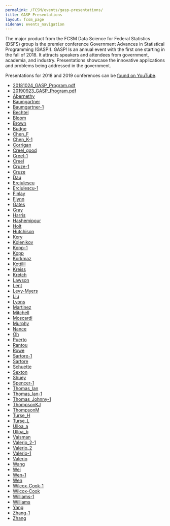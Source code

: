 ```yaml
---
permalink: /FCSM/events/gasp-presentations/
title: GASP Presentations
layout: fcsm_page
sidenav: events_navigation
---
```

<p>The major product from the FCSM Data Science for Federal Statistics (DSFS) group is the premier conference Government Advances in Statistical Programming (GASP!). GASP! Is an annual event with the first one starting in the fall of 2018. It attracts speakers and attendees from government, academia, and industry. Presentations showcase the innovative applications and problems being addressed in the government. </p>

<p>Presentations for 2018 and 2019 conferences can be <a class="usa-link--external" href="https://www.youtube.com/playlist?list=PLqsWXJV2Utrf6Yq7fhef8p4piM8M-ZTK3" target="_blank">found on YouTube</a>.</p>

<ul>
 <li><a href="{{site.baseurl}}/assets/fcsm/files/docs/gasp/20181024_GASP_Program.pdf" target="_blank">20181024_GASP_Program.pdf</a></li>
 <li><a href="{{site.baseurl}}/assets/fcsm/files/docs/gasp/20190923_GASP_Program.pdf" target="_blank">20190923_GASP_Program.pdf</a></li>
 <li><a href="{{site.baseurl}}/assets/fcsm/files/docs/gasp/Abernethy.pdf" target="_blank">Abernethy</a></li>
 <li><a href="{{site.baseurl}}/assets/fcsm/files/docs/gasp/Baumgartner.pdf" target="_blank">Baumgartner</a></li>
 <li><a href="{{site.baseurl}}/assets/fcsm/files/docs/gasp/Baumgartner-1.pdf" target="_blank">Baumgartner-1</a></li>
 <li><a href="{{site.baseurl}}/assets/fcsm/files/docs/gasp/Bechtel.pdf" target="_blank">Bechtel</a></li>
 <li><a href="{{site.baseurl}}/assets/fcsm/files/docs/gasp/Bloom.pdf" target="_blank">Bloom</a></li>
 <li><a href="{{site.baseurl}}/assets/fcsm/files/docs/gasp/Brown.pdf" target="_blank">Brown</a></li>
 <li><a href="{{site.baseurl}}/assets/fcsm/files/docs/gasp/Budge.pdf" target="_blank">Budge</a></li>
 <li><a href="{{site.baseurl}}/assets/fcsm/files/docs/gasp/Chen_F.pdf" target="_blank">Chen_F</a></li>
 <li><a href="{{site.baseurl}}/assets/fcsm/files/docs/gasp/Chen_K-1.pdf" target="_blank">Chen_K-1</a></li>
 <li><a href="{{site.baseurl}}/assets/fcsm/files/docs/gasp/Corrigan.pdf" target="_blank">Corrigan</a></li>
 <li><a href="{{site.baseurl}}/assets/fcsm/files/docs/gasp/Creel_good.pdf" target="_blank">Creel_good</a></li>
 <li><a href="{{site.baseurl}}/assets/fcsm/files/docs/gasp/Creel-1.pdf" target="_blank">Creel-1</a></li>
 <li><a href="{{site.baseurl}}/assets/fcsm/files/docs/gasp/Creel.pdf" target="_blank">Creel</a></li>
 <li><a href="{{site.baseurl}}/assets/fcsm/files/docs/gasp/Cruze-1.pdf" target="_blank">Cruze-1</a></li>
 <li><a href="{{site.baseurl}}/assets/fcsm/files/docs/gasp/Cruze.pdf" target="_blank">Cruze</a></li>
 <li><a href="{{site.baseurl}}/assets/fcsm/files/docs/gasp/Dau.pdf" target="_blank">Dau</a></li>
 <li><a href="{{site.baseurl}}/assets/fcsm/files/docs/gasp/Erciulescu.pdf" target="_blank">Erciulescu</a></li>
 <li><a href="{{site.baseurl}}/assets/fcsm/files/docs/gasp/Erciulescu-1.pdf" target="_blank">Erciulescu-1</a></li>
 <li><a href="{{site.baseurl}}/assets/fcsm/files/docs/gasp/Finlay.pdf" target="_blank">Finlay</a></li>
 <li><a href="{{site.baseurl}}/assets/fcsm/files/docs/gasp/Flynn.pdf" target="_blank">Flynn</a></li>
 <li><a href="{{site.baseurl}}/assets/fcsm/files/docs/gasp/Gates.pdf" target="_blank">Gates</a></li>
 <li><a href="{{site.baseurl}}/assets/fcsm/files/docs/gasp/Gray.pdf" target="_blank"> Gray</a></li>
 <li><a href="{{site.baseurl}}/assets/fcsm/files/docs/gasp/Harris.pdf" target="_blank">Harris</a></li>
 <li><a href="{{site.baseurl}}/assets/fcsm/files/docs/gasp/Hashemipour.pdf" target="_blank">Hashemipour</a></li>
 <li><a href="{{site.baseurl}}/assets/fcsm/files/docs/gasp/Holt.pdf" target="_blank">Holt</a></li>
 <li><a href="{{site.baseurl}}/assets/fcsm/files/docs/gasp/Hutchison.pdf" target="_blank">Hutchison</a></li>
 <li><a href="{{site.baseurl}}/assets/fcsm/files/docs/gasp/Kery.pdf" target="_blank">Kery</a></li>
 <li><a href="{{site.baseurl}}/assets/fcsm/files/docs/gasp/GASP2019-Kolenikov.pdf" target="_blank">Kolenikov</a></li>
 <li><a href="{{site.baseurl}}/assets/fcsm/files/docs/gasp/Kopp-1.pdf" target="_blank">Kopp-1</a></li>
 <li><a href="{{site.baseurl}}/assets/fcsm/files/docs/gasp/Kopp.pdf" target="_blank">Kopp</a></li>
 <li><a href="{{site.baseurl}}/assets/fcsm/files/docs/gasp/Korkmaz.pdf" target="_blank">Korkmaz</a></li>
 <li><a href="{{site.baseurl}}/assets/fcsm/files/docs/gasp/Kottilil.pdf" target="_blank">Kottilil</a></li>
 <li><a href="{{site.baseurl}}/assets/fcsm/files/docs/gasp/Kreiss.pdf" target="_blank">Kreiss</a></li>
 <li><a href="{{site.baseurl}}/assets/fcsm/files/docs/gasp/Kretch.pdf" target="_blank">Kretch</a></li>
 <li><a href="{{site.baseurl}}/assets/fcsm/files/docs/gasp/Lawson.pdf" target="_blank">Lawson</a></li>
 <li><a href="{{site.baseurl}}/assets/fcsm/files/docs/gasp/Lent.pdf" target="_blank">Lent</a></li>
 <li><a href="{{site.baseurl}}/assets/fcsm/files/docs/gasp/Levy-Myers.pdf" target="_blank">Levy-Myers</a></li>
 <li><a href="{{site.baseurl}}/assets/fcsm/files/docs/gasp/Liu.pdf" target="_blank">Liu</a></li>
 <li><a href="{{site.baseurl}}/assets/fcsm/files/docs/gasp/Lyons.pdf" target="_blank">Lyons</a></li>
 <li><a href="{{site.baseurl}}/assets/fcsm/files/docs/gasp/Martinez.pdf" target="_blank">Martinez</a></li>
 <li><a href="{{site.baseurl}}/assets/fcsm/files/docs/gasp/Mitchell.pdf" target="_blank">Mitchell</a></li>
 <li><a href="{{site.baseurl}}/assets/fcsm/files/docs/gasp/Moscardi.pdf" target="_blank">Moscardi</a></li>
 <li><a href="{{site.baseurl}}/assets/fcsm/files/docs/gasp/Murphy.pdf" target="_blank">Murphy</a></li>
 <li><a href="{{site.baseurl}}/assets/fcsm/files/docs/gasp/Nance.pdf" target="_blank">Nance</a></li>
 <li><a href="{{site.baseurl}}/assets/fcsm/files/docs/gasp/Oh.pdf" target="_blank">Oh</a></li>
 <li><a href="{{site.baseurl}}/assets/fcsm/files/docs/gasp/Puerto.pdf" target="_blank">Puerto</a></li>
 <li><a href="{{site.baseurl}}/assets/fcsm/files/docs/gasp/Rantou.pdf" target="_blank">Rantou</a></li>
 <li><a href="{{site.baseurl}}/assets/fcsm/files/docs/gasp/Rowe.pdf" target="_blank">Rowe</a></li>
 <li><a href="{{site.baseurl}}/assets/fcsm/files/docs/gasp/Sartore-1.pdf" target="_blank">Sartore-1</a></li>
 <li><a href="{{site.baseurl}}/assets/fcsm/files/docs/gasp/Sartore.pdf" target="_blank">Sartore</a></li>
 <li><a href="{{site.baseurl}}/assets/fcsm/files/docs/gasp/Schuette.pdf" target="_blank">Schuette</a></li>
 <li><a href="{{site.baseurl}}/assets/fcsm/files/docs/gasp/Sexton.pdf" target="_blank">Sexton</a></li>
 <li><a href="{{site.baseurl}}/assets/fcsm/files/docs/gasp/Shuey.pdf" target="_blank">Shuey</a></li>
 <li><a href="{{site.baseurl}}/assets/fcsm/files/docs/gasp/Spencer-1.pdf" target="_blank">Spencer-1</a></li>
 <li><a href="{{site.baseurl}}/assets/fcsm/files/docs/gasp/Spencer-1.pdf" target="_blank">Thomas_Ian</a></li>
 <li><a href="{{site.baseurl}}/assets/fcsm/files/docs/gasp/Thomas_Ian-1.pdf" target="_blank">Thomas_Ian-1</a></li>
 <li><a href="{{site.baseurl}}/assets/fcsm/files/docs/gasp/Thomas_Johnny-1.pdf" target="_blank">Thomas_Johnny-1</a></li>
 <li><a href="{{site.baseurl}}/assets/fcsm/files/docs/gasp/ThompsonKJ.pdf" target="_blank">ThompsonKJ</a></li>
 <li><a href="{{site.baseurl}}/assets/fcsm/files/docs/gasp/ThompsonM.pdf" target="_blank">ThompsonM</a></li>
 <li><a href="{{site.baseurl}}/assets/fcsm/files/docs/gasp/Turse_H.pdf" target="_blank">Turse_H</a></li>
 <li><a href="{{site.baseurl}}/assets/fcsm/files/docs/gasp/Turse_L.pdf" target="_blank">Turse_L</a></li>
 <li><a href="{{site.baseurl}}/assets/fcsm/files/docs/gasp/Ulloa_a.pdf" target="_blank">Ulloa_a</a></li>
 <li><a href="{{site.baseurl}}/assets/fcsm/files/docs/gasp/Ulloa_b.pdf" target="_blank">Ulloa_b</a></li>
 <li><a href="{{site.baseurl}}/assets/fcsm/files/docs/gasp/Vaisman.pdf" target="_blank">Vaisman</a></li>
 <li><a href="{{site.baseurl}}/assets/fcsm/files/docs/gasp/Valerio_2-1.pdf" target="_blank">Valerio_2-1</a></li>
 <li><a href="{{site.baseurl}}/assets/fcsm/files/docs/gasp/Valerio_2.pdf" target="_blank">Valerio_2</a></li>
 <li><a href="{{site.baseurl}}/assets/fcsm/files/docs/gasp/Valerio-1.pdf" target="_blank">Valerio-1</a></li>
 <li><a href="{{site.baseurl}}/assets/fcsm/files/docs/gasp/Valerio.pdf" target="_blank">Valerio</a></li>
 <li><a href="{{site.baseurl}}/assets/fcsm/files/docs/gasp/Wang.pdf" target="_blank">Wang</a></li>
 <li><a href="{{site.baseurl}}/assets/fcsm/files/docs/gasp/Wei.pdf" target="_blank">Wei</a></li>
 <li><a href="{{site.baseurl}}/assets/fcsm/files/docs/gasp/Wen-1.pdf" target="_blank">Wen-1</a></li>
 <li><a href="{{site.baseurl}}/assets/fcsm/files/docs/gasp/Wen.pdf" target="_blank">Wen</a></li>
 <li><a href="{{site.baseurl}}/assets/fcsm/files/docs/gasp/Wilcox-Cook-1.pdf" target="_blank">Wilcox-Cook-1</a></li>
 <li><a href="{{site.baseurl}}/assets/fcsm/files/docs/gasp/Wilcox-Cook.pdf" target="_blank">Wilcox-Cook</a></li>
 <li><a href="{{site.baseurl}}/assets/fcsm/files/docs/gasp/Williams-1.pdf" target="_blank">Williams-1</a></li>
 <li><a href="{{site.baseurl}}/assets/fcsm/files/docs/gasp/Williams.pdf" target="_blank">Williams</a></li>
 <li><a href="{{site.baseurl}}/assets/fcsm/files/docs/gasp/Yang.pdf" target="_blank">Yang</a></li>
 <li><a href="{{site.baseurl}}/assets/fcsm/files/docs/gasp/Zhang-1.pdf" target="_blank">Zhang-1</a></li>
 <li><a href="{{site.baseurl}}/assets/fcsm/files/docs/gasp/Zhang.pdf" target="_blank">Zhang</a></li>
</ul>
